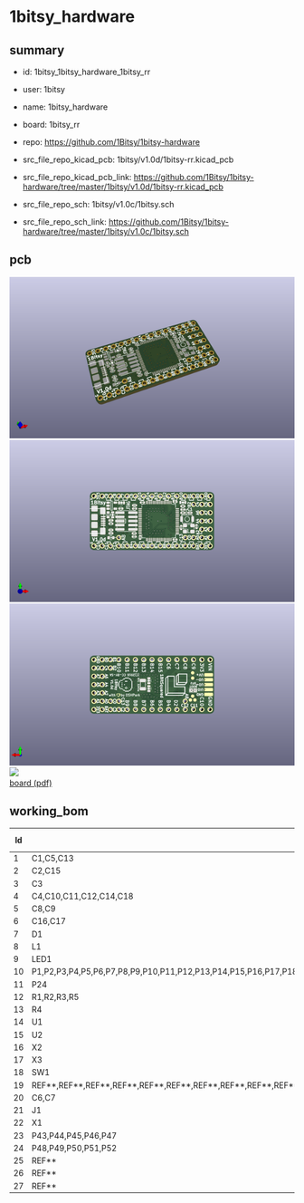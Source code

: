 # 1bitsy_hardware
 
## summary 
* id: 1bitsy_1bitsy_hardware_1bitsy_rr
* user: 1bitsy
* name: 1bitsy_hardware
* board: 1bitsy_rr
* repo: https://github.com/1Bitsy/1bitsy-hardware
* src_file_repo_kicad_pcb: 1bitsy/v1.0d/1bitsy-rr.kicad_pcb
* src_file_repo_kicad_pcb_link: https://github.com/1Bitsy/1bitsy-hardware/tree/master/1bitsy/v1.0d/1bitsy-rr.kicad_pcb


* src_file_repo_sch: 1bitsy/v1.0c/1bitsy.sch
* src_file_repo_sch_link: https://github.com/1Bitsy/1bitsy-hardware/tree/master/1bitsy/v1.0c/1bitsy.sch


## pcb  
![](working_3d_600.png) 
![](working_3d_front_600.png)  
![](working_3d_back_600.png)  
![](working_600.png)  
[board (pdf)](working.pdf)  

## working_bom
| Id | Designator | Footprint | Quantity | Designation | Supplier and ref |  | None | 
| --- | --- | --- | --- | --- | --- | --- | --- | 
| 1 | C1,C5,C13 | C_0603 | 3 | 4u7 |  |  | [''] | 
| 2 | C2,C15 | C_0402 | 2 | 1u |  |  | [''] | 
| 3 | C3 | C_0402 | 1 | 470p |  |  | [''] | 
| 4 | C4,C10,C11,C12,C14,C18 | C_0402 | 6 | 100n |  |  | [''] | 
| 5 | C8,C9 | C_0402 | 2 | 10p |  |  | [''] | 
| 6 | C16,C17 | C_0402 | 2 | 2u2 |  |  | [''] | 
| 7 | D1 | D_0603 | 1 | >100mA |  |  | [''] | 
| 8 | L1 | L_0402 | 1 | Ferr |  |  | [''] | 
| 9 | LED1 | D_0603 | 1 | ORA |  |  | [''] | 
| 10 | P1,P2,P3,P4,P5,P6,P7,P8,P9,P10,P11,P12,P13,P14,P15,P16,P17,P18,P19,P20,P21,P22,P23,P25,P26,P27,P28,P29,P30,P31,P32,P33,P34,P35,P36,P37,P38,P39,P40,P41,P42,P53,P54,P55 | Pin_Header_Straight_Round_1x01 | 44 | CONN_01X01 |  |  | [''] | 
| 11 | P24 | Connector_USB_Micro_B_SMD | 1 | USB_OTG |  |  | [''] | 
| 12 | R1,R2,R3,R5 | R_0402 | 4 | 10k |  |  | [''] | 
| 13 | R4 | R_0402 | 1 | 300 |  |  | [''] | 
| 14 | U1 | SOT-23-5 | 1 | VREG_3V3 |  |  | [''] | 
| 15 | U2 | LQFP-64_10x10mm_Pitch0.5mm | 1 | STM32F415RGT |  |  | [''] | 
| 16 | X2 | ABM8 | 1 | 25MHz |  |  | [''] | 
| 17 | X3 | FTSH-105-XX-X-DV | 1 | JTAG-10 |  |  | [''] | 
| 18 | SW1 | Tact_Switch_Top_B3U-1000P | 1 | TACT_G |  |  | [''] | 
| 19 | REF**,REF**,REF**,REF**,REF**,REF**,REF**,REF**,REF**,REF**,REF**,REF**,REF**,REF**,REF**,REF**,REF** | via0305 | 17 | via0305 |  |  | [''] | 
| 20 | C6,C7 | C_0603 | 2 | 10p |  |  | [''] | 
| 21 | J1 | J_0603 | 1 | BOOT |  |  | [''] | 
| 22 | X1 | ABS07 | 1 | 32.768kHz |  |  | [''] | 
| 23 | P43,P44,P45,P46,P47 | POGO_PAD_SMD_R_1x1 | 5 | TP |  |  | [''] | 
| 24 | P48,P49,P50,P51,P52 | PAD_SMD_1x2.65 | 5 | CONN_01X01 |  |  | [''] | 
| 25 | REF** | 1bitsy_silk_025grid | 1 | 1bitsy_copper_025grid |  |  | [''] | 
| 26 | REF** | heart_mask_015grid | 1 | heart_mask_010grid |  |  | [''] | 
| 27 | REF** | 1b2_Logo_SilkS_6.5mm | 1 | 1b2_Logo_SilkS_6.5mm |  |  | [''] | 


